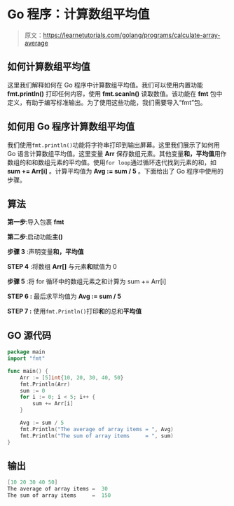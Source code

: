 # Go 程序：计算数组平均值

> 原文：<https://learnetutorials.com/golang/programs/calculate-array-average>

## 如何计算数组平均值

这里我们解释如何在 Go 程序中计算数组平均值。我们可以使用内置功能 **fmt.println()** 打印任何内容，使用 **fmt.scanln()** 读取数值。该功能在 **fmt** 包中定义，有助于编写标准输出。为了使用这些功能，我们需要导入“fmt”包。

## 如何用 Go 程序计算数组平均值

我们使用`fmt.println()`功能将字符串打印到输出屏幕。这里我们展示了如何用 Go 语言计算数组平均值。这里变量 **Arr** 保存数组元素。其他变量**和，平均值**用作数组的和和数组元素的平均值。使用`for loop`通过循环迭代找到元素的和，如 **sum += Arr[i]** 。计算平均值为 **Avg := sum / 5** 。下面给出了 Go 程序中使用的步骤。

## 算法

**第一步**:导入包裹 **fmt**

**第二步**:启动功能**主()**

**步骤 3** :声明变量**和，平均值**

**STEP 4** :将数组 **Arr[]** 与元素**和**赋值为 0

**步骤 5** :将 for 循环中的数组元素之和计算为 sum += Arr[i]

****STEP 6** :** 最后求平均值为 **Avg := sum / 5**

****STEP 7** :** 使用`fmt.Println()`打印**和**的总和**平均值**

## GO 源代码

```go
package main
import "fmt"

func main() {
    Arr := [5]int{10, 20, 30, 40, 50}
    fmt.Println(Arr)
    sum := 0
    for i := 0; i < 5; i++ {
        sum += Arr[i]
    }

    Avg := sum / 5
    fmt.Println("The average of array items = ", Avg)
    fmt.Println("The sum of array items     = ", sum)
}

```

## 输出

```go
[10 20 30 40 50]
The average of array items =  30
The sum of array items     =  150
```
